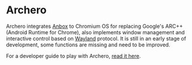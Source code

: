 # Archero

Archero integrates [Anbox](https://github.com/anbox/anbox) to Chromium OS for replacing Google's ARC++ (Android Runtime for Chrome), also implements window management and interactive control based on [Wayland](https://wayland.freedesktop.org/) protocol. It is still in an early stage of development, some functions are missing and need to be improved.

For a developer guide to play with Archero, [read it here](https://github.com/FydeOS/chromium_os-archero-developer-guide).
